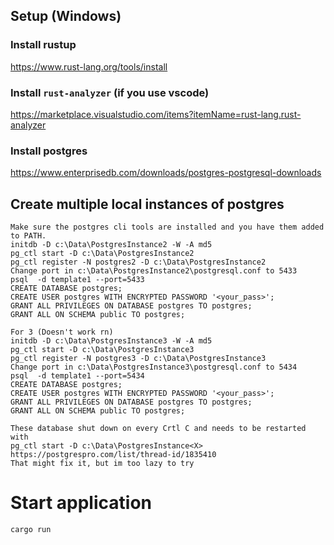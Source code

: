 ## Setup (Windows)

### Install rustup
https://www.rust-lang.org/tools/install

### Install `rust-analyzer` (if you use vscode)
https://marketplace.visualstudio.com/items?itemName=rust-lang.rust-analyzer

### Install postgres
https://www.enterprisedb.com/downloads/postgres-postgresql-downloads

## Create multiple local instances of postgres
```
Make sure the postgres cli tools are installed and you have them added to PATH.
initdb -D c:\Data\PostgresInstance2 -W -A md5
pg_ctl start -D c:\Data\PostgresInstance2
pg_ctl register -N postgres2 -D c:\Data\PostgresInstance2
Change port in c:\Data\PostgresInstance2\postgresql.conf to 5433
psql  -d template1 --port=5433
CREATE DATABASE postgres;
CREATE USER postgres WITH ENCRYPTED PASSWORD '<your_pass>';
GRANT ALL PRIVILEGES ON DATABASE postgres TO postgres;
GRANT ALL ON SCHEMA public TO postgres;

For 3 (Doesn't work rn)
initdb -D c:\Data\PostgresInstance3 -W -A md5
pg_ctl start -D c:\Data\PostgresInstance3
pg_ctl register -N postgres3 -D c:\Data\PostgresInstance3
Change port in c:\Data\PostgresInstance3\postgresql.conf to 5434
psql  -d template1 --port=5434
CREATE DATABASE postgres;
CREATE USER postgres WITH ENCRYPTED PASSWORD '<your_pass>';
GRANT ALL PRIVILEGES ON DATABASE postgres TO postgres;
GRANT ALL ON SCHEMA public TO postgres;

These database shut down on every Crtl C and needs to be restarted with
pg_ctl start -D c:\Data\PostgresInstance<X>
https://postgrespro.com/list/thread-id/1835410
That might fix it, but im too lazy to try
```

# Start application
```bash
cargo run
```


